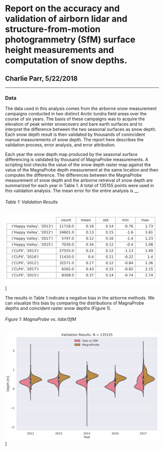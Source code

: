 # Report on the accuracy and validation of airborn lidar and structure-from-motion photogrammetry (SfM) surface height measurements and computation of snow depths.

## Charlie Parr,  5/22/2018
___

### Data
<p>
The data used in this analysis comes from the airborne snow measurement campaigns conducted in two distinct Arctic tundra field areas over the course of six years. The basis of these campaigns was to acquire the elevation of peak winter snowcovers and bare earth surfaces and to interpret the difference between the two seasonal surfaces as snow depth. Each snow depth result is then validated by thousands of conincident manual measurements of snow depth. The report here describes the validation process, error analysis, and error attribution.
</p>
<p>
Each year the snow depth map produced by the seasonal surface differencing is validated by thousand of MagnaProbe measurements. A scripting tool checks the value of the snow depth raster map against the value of the MagnaProbe depth measurement at the same location and then computes the difference. The differences between the MagnaProbe measurement of snow depth and the airborne retreival of snow depth are summarized for each year in Table 1. A total of 135155 points were used in this validation analysis. The mean error for the entire analysis is __
</p>

###### Table 1: Validation Results


![Main view](http://github.com/charparr/parr-thesis/blob/master/validation/aggregate_results/figs/aggregate_results_summary.png)]

<p>
The results in Table 1 indicate a negative bias in the airborne methods. We can visualize this bias by comparing the distributions of MagnaProbe depths and coincident raster snow depths (Figure 1).
</p>

###### Figure 1: MagnaProbe vs. lidar/SfM

![Main view](http://github.com/charparr/parr-thesis/blob/master/validation/aggregate_results//figs/probe_v_rstr_violin.png)]

<p>
</p>
